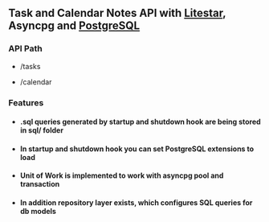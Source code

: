 ## Task and Calendar Notes API with [Litestar](https://litestar.dev/), Asyncpg and [PostgreSQL](https://www.postgresql.org/)

### API Path

- /tasks

- /calendar

### Features
- #### .sql queries generated by startup and shutdown hook are being stored in sql/ folder
- #### In startup and shutdown hook you can set PostgreSQL extensions to load
- #### Unit of Work is implemented to work with asyncpg pool and transaction
- #### In addition repository layer exists, which configures SQL queries for db models
